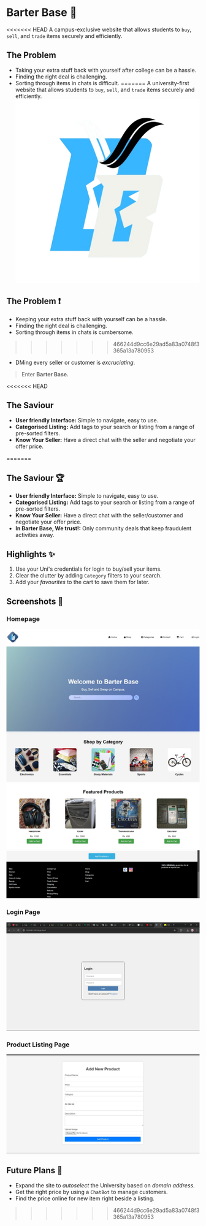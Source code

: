 # Barter Base 💱
<<<<<<< HEAD
A campus-exclusive website that allows students to `buy`, `sell`, and `trade` items securely and efficiently.  

## The Problem
* Taking your extra stuff back with yourself after college can be a hassle. 
* Finding the right deal is challenging.
* Sorting through items in chats is difficult.
=======
A university-first website that allows students to `buy`, `sell`, and `trade` items securely and efficiently.  
![Barter Base Logo](assets/logo_hackinno3.png)

## The Problem ❗
* Keeping your extra stuff back with yourself can be a hassle. 
* Finding the right deal is challenging.
* Sorting through items in chats is cumbersome.
>>>>>>> 466244d9cc6e29ad5a83a0748f3365a13a780953
* DMing every seller or customer is *excruciating*.

> Enter **Barter Base.**

<<<<<<< HEAD
## The Saviour
* **User friendly Interface:** Simple to navigate, easy to use.
* **Categorised Listing:** Add tags to your search or listing from a range of pre-sorted filters.
* **Know Your Seller:** Have a direct chat with the seller and negotiate your offer price.

=======
## The Saviour 🏆
* **User friendly Interface:** Simple to navigate, easy to use.
* **Categorised Listing:** Add tags to your search or listing from a range of pre-sorted filters.
* **Know Your Seller:** Have a direct chat with the seller/customer and negotiate your offer price.
* **In Barter Base, We trust!:** Only community deals that keep fraudulent activities away.

## Highlights ✨
1. Use your Uni's credentials for login to buy/sell your items.
2. Clear the clutter by adding `Category` filters to your search.
3. Add your *favourites* to the cart to save them for later.

## Screenshots 📸
### Homepage
![Homepage Screenshot](assets/Header.jpg)
![Homepage Screenshot](assets/Screenshot1.jpg)
![Homepage Screenshot](assets/Screenshot2.jpg)
![Homepage Screenshot](assets/Screenshot3.jpg)
![Homepage Screenshot](assets/Screenshot4.png)

### Login Page
![Login Page](assets/Screenshot5.jpg)

### Product Listing Page
![Product Listing Page](assets/Screenshot6.jpg)

## Future Plans 🚀
* Expand the site to *autoselect* the University based on *domain address*.
* Get the right price by using a `ChatBot` to manage customers.
* Find the price online for new item right beside a listing.
>>>>>>> 466244d9cc6e29ad5a83a0748f3365a13a780953

